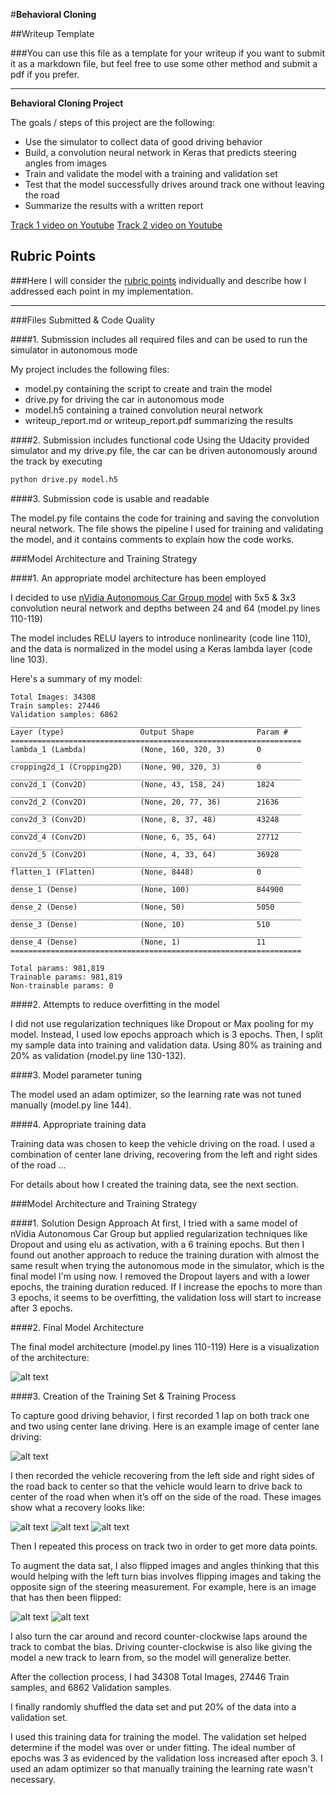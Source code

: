 #**Behavioral Cloning** 

##Writeup Template

###You can use this file as a template for your writeup if you want to submit it as a markdown file, but feel free to use some other method and submit a pdf if you prefer.

---

**Behavioral Cloning Project**

The goals / steps of this project are the following:
* Use the simulator to collect data of good driving behavior
* Build, a convolution neural network in Keras that predicts steering angles from images
* Train and validate the model with a training and validation set
* Test that the model successfully drives around track one without leaving the road
* Summarize the results with a written report

[Track 1 video on Youtube](https://youtu.be/dTyNoMT9vRE)
[Track 2 video on Youtube](https://youtu.be/CSO_ZDmWWk4)

[//]: # (Image References)

[image1]: ./examples/figure2.png "Model Visualization"
[image2]: ./examples/figure3.jpg "Center Lane Driving"
[image3]: ./examples/figure4.jpg "Recovery Image"
[image4]: ./examples/figure5.jpg "Recovery Image"
[image5]: ./examples/figure6.jpg "Recovery Image"
[image6]: ./examples/figure7.jpg "Normal Image"
[image7]: ./examples/figure8.jpg "Flipped Image"

## Rubric Points
###Here I will consider the [rubric points](https://review.udacity.com/#!/rubrics/432/view) individually and describe how I addressed each point in my implementation.  

---
###Files Submitted & Code Quality

####1. Submission includes all required files and can be used to run the simulator in autonomous mode

My project includes the following files:
* model.py containing the script to create and train the model
* drive.py for driving the car in autonomous mode
* model.h5 containing a trained convolution neural network 
* writeup_report.md or writeup_report.pdf summarizing the results

####2. Submission includes functional code
Using the Udacity provided simulator and my drive.py file, the car can be driven autonomously around the track by executing 
```sh
python drive.py model.h5
```

####3. Submission code is usable and readable

The model.py file contains the code for training and saving the convolution neural network. The file shows the pipeline I used for training and validating the model, and it contains comments to explain how the code works.

###Model Architecture and Training Strategy

####1. An appropriate model architecture has been employed

I decided to use [nVidia Autonomous Car Group model](https://devblogs.nvidia.com/parallelforall/deep-learning-self-driving-cars/) with 5x5 & 3x3 convolution neural network and depths between 24 and 64 (model.py lines 110-119) 

The model includes RELU layers to introduce nonlinearity (code line 110), and the data is normalized in the model using a Keras lambda layer (code line 103). 

Here's a summary of my model:
```
Total Images: 34308
Train samples: 27446
Validation samples: 6862
_________________________________________________________________
Layer (type)                 Output Shape              Param #
=================================================================
lambda_1 (Lambda)            (None, 160, 320, 3)       0
_________________________________________________________________
cropping2d_1 (Cropping2D)    (None, 90, 320, 3)        0
_________________________________________________________________
conv2d_1 (Conv2D)            (None, 43, 158, 24)       1824
_________________________________________________________________
conv2d_2 (Conv2D)            (None, 20, 77, 36)        21636
_________________________________________________________________
conv2d_3 (Conv2D)            (None, 8, 37, 48)         43248
_________________________________________________________________
conv2d_4 (Conv2D)            (None, 6, 35, 64)         27712
_________________________________________________________________
conv2d_5 (Conv2D)            (None, 4, 33, 64)         36928
_________________________________________________________________
flatten_1 (Flatten)          (None, 8448)              0
_________________________________________________________________
dense_1 (Dense)              (None, 100)               844900
_________________________________________________________________
dense_2 (Dense)              (None, 50)                5050
_________________________________________________________________
dense_3 (Dense)              (None, 10)                510
_________________________________________________________________
dense_4 (Dense)              (None, 1)                 11
=================================================================

Total params: 981,819
Trainable params: 981,819
Non-trainable params: 0
```

####2. Attempts to reduce overfitting in the model

I did not use regularization techniques like Dropout or Max pooling for my model. Instead, I used low epochs approach which is 3 epochs. Then, I split my sample data into training and validation data. Using 80% as training and 20% as validation (model.py line 130-132).

####3. Model parameter tuning

The model used an adam optimizer, so the learning rate was not tuned manually (model.py line 144).

####4. Appropriate training data

Training data was chosen to keep the vehicle driving on the road. I used a combination of center lane driving, recovering from the left and right sides of the road ... 

For details about how I created the training data, see the next section. 

###Model Architecture and Training Strategy

####1. Solution Design Approach
At first, I tried with a same model of nVidia Autonomous Car Group but applied regularization techniques like Dropout and using elu as activation, with a 6 training epochs.
But then I found out another approach to reduce the training duration with almost the same result when trying the autonomous mode in the simulator, which is the final model I'm using now.
I removed the Dropout layers and with a lower epochs, the training duration reduced.
If I increase the epochs to more than 3 epochs, it seems to be overfitting, the validation loss will start to increase after 3 epochs.

####2. Final Model Architecture

The final model architecture (model.py lines 110-119) 
Here is a visualization of the architecture:

![alt text][image1]

####3. Creation of the Training Set & Training Process

To capture good driving behavior, I first recorded 1 lap on both track one and two using center lane driving. Here is an example image of center lane driving:

![alt text][image2]

I then recorded the vehicle recovering from the left side and right sides of the road back to center so that the vehicle would learn to drive back to center of the road when when it’s off on the side of the road. These images show what a recovery looks like:

![alt text][image3]
![alt text][image4]
![alt text][image5]

Then I repeated this process on track two in order to get more data points.

To augment the data sat, I also flipped images and angles thinking that this would helping with the left turn bias involves flipping images and taking the opposite sign of the steering measurement. For example, here is an image that has then been flipped:

![alt text][image6]
![alt text][image7]

I also turn the car around and record counter-clockwise laps around the track to combat the bias. Driving counter-clockwise is also like giving the model a new track to learn from, so the model will generalize better.

After the collection process, I had 34308 Total Images, 27446 Train samples, and 6862 Validation samples.

I finally randomly shuffled the data set and put 20% of the data into a validation set. 

I used this training data for training the model. The validation set helped determine if the model was over or under fitting. The ideal number of epochs was 3 as evidenced by the validation loss increased after epoch 3. I used an adam optimizer so that manually training the learning rate wasn't necessary.
